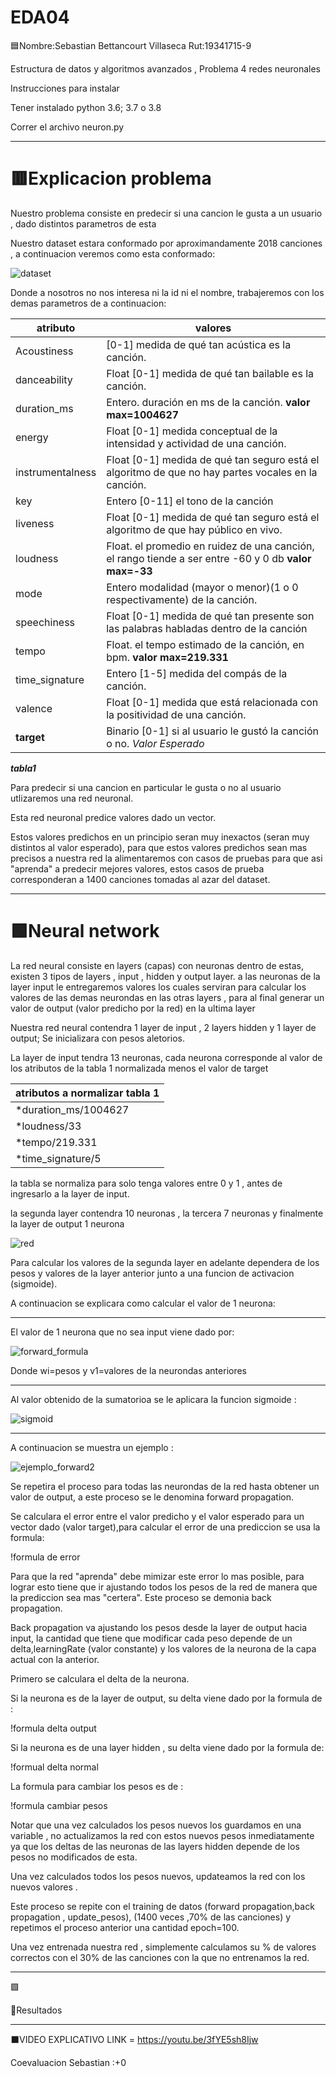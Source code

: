 # EDA04

🟦Nombre:Sebastian Bettancourt Villaseca Rut:19341715-9


Estructura de datos y algoritmos avanzados , Problema 4 redes neuronales

Instrucciones para instalar

Tener instalado python 3.6; 3.7 o 3.8

Correr el archivo neuron.py

-----------------------------------------------------


# 🟥Explicacion problema

Nuestro problema consiste en predecir si una cancion le gusta a un usuario , dado distintos parametros de esta

Nuestro dataset estara conformado por aproximandamente 2018 canciones , a continuacion veremos como esta conformado:

![dataset](https://user-images.githubusercontent.com/82010968/120158518-390e8080-c1c2-11eb-8bf8-bb320cd1d39f.png)

Donde a nosotros no nos interesa ni la id ni el nombre, trabajeremos con los demas parametros de a continuacion:


atributo | valores
-------------|----------------------------------------------------------------------------------------------
Acoustiness  		|[0-1] medida de qué tan acústica es la canción.
danceability  |Float [0-1] medida de qué tan bailable es la canción.
duration_ms 	|Entero. duración en ms de la canción. **valor max=1004627**
energy  		|Float [0-1] medida conceptual de la intensidad y actividad de una canción.
instrumentalness|Float [0-1] medida de qué tan seguro está el algoritmo de que no hay partes vocales en la canción.
key 			|Entero [0-11] el tono de la canción
liveness  	|Float [0-1] medida de qué tan seguro está el algoritmo de que hay público en vivo.
loudness 	 |Float. el promedio en ruidez de una canción, el rango tiende a ser entre -60 y 0 db **valor max=-33**
mode   			|Entero modalidad (mayor o menor)(1 o 0 respectivamente) de la canción.
speechiness	 |Float [0-1] medida de qué tan presente son las palabras habladas dentro de la canción
tempo 		|Float. el tempo estimado de la canción, en bpm. **valor max=219.331**
time_signature|Entero [1-5] medida del compás de la canción.
valence 	|Float [0-1] medida que está relacionada con la positividad de una canción.
**target** |Binario [0-1] si al usuario le gustó la canción o no. *Valor Esperado*

***tabla1***


Para predecir si una cancion en particular le gusta o no al usuario utlizaremos una red neuronal.

Esta red neuronal predice valores dado un vector. 

Estos valores predichos en un principio seran muy inexactos (seran muy distintos al valor esperado), para que estos valores predichos sean mas precisos a nuestra red la alimentaremos con casos de pruebas para que asi "aprenda" a predecir mejores valores, estos casos de prueba corresponderan a 1400 canciones tomadas al azar del dataset. 




---------------------------------------------------

 
# 🟩Neural network 

La red neural consiste en layers (capas) con neuronas dentro de estas, existen 3 tipos de layers , input , hidden y output layer. a las neuronas de la layer input le entregaremos valores los cuales serviran para calcular los valores de las demas neurondas en las otras layers , para al final generar un valor de output (valor predicho por la red) en la ultima layer 


Nuestra red neural contendra  1 layer de input , 2 layers hidden y 1 layer de output; Se inicializara con pesos aletorios.

La layer de input tendra 13 neuronas, cada neurona corresponde al valor de los atributos de la tabla 1 normalizada menos el valor de target 

 
atributos a normalizar tabla 1 |
---------------------|
*duration_ms/1004627 |
*loudness/33         |
*tempo/219.331       |
*time_signature/5    | 

la tabla se normaliza para solo tenga valores entre 0 y 1 , antes de ingresarlo a la layer de input.

la segunda layer contendra 10 neuronas , la tercera 7 neuronas y finalmente la layer de output 1 neurona

![red](https://user-images.githubusercontent.com/82010968/120174440-19338880-c1d3-11eb-81f2-7873b15a5233.png)


Para calcular los valores de la segunda layer en adelante dependera de los pesos y valores de la layer anterior junto a una funcion de activacion (sigmoide).

A continuacion se explicara como calcular el valor de 1 neurona:

---------
El valor de 1 neurona que no sea input viene dado por:

![forward_formula](https://user-images.githubusercontent.com/82010968/120178263-526df780-c1d7-11eb-8fc8-322a0d943165.png)

Donde wi=pesos y v1=valores de la neurondas anteriores

-------
Al valor obtenido de la sumatorioa se le aplicara la funcion sigmoide :

![sigmoid](https://user-images.githubusercontent.com/82010968/120178269-5437bb00-c1d7-11eb-8726-b96be7d412f0.png)

-------
A continuacion se muestra un ejemplo :

![ejemplo_forward2](https://user-images.githubusercontent.com/82010968/120179021-18512580-c1d8-11eb-8a18-0de374704985.png)




Se repetira el proceso para todas las neurondas de la red hasta obtener un valor de output, a este proceso se le denomina forward propagation.

Se calculara el error entre el valor predicho y el valor esperado para un vector dado (valor target),para calcular el error de una prediccion se usa la formula:

!formula de error

Para que la red "aprenda" debe mimizar este error lo mas posible, para lograr esto tiene que ir ajustando todos los pesos de la red de manera que la prediccion sea mas "certera". Este proceso se demonia back propagation.

Back propagation va ajustando los pesos desde la layer de output hacia input, la cantidad que tiene que modificar cada peso depende de un delta,learningRate (valor constante) y los valores de la neurona de la capa actual con la anterior.

Primero se calculara el delta de la neurona.

Si la neurona es de la layer de output, su delta viene dado por la formula de :

!formula delta output

Si la neurona es de una layer hidden , su delta viene dado por la formula de:

!formual delta normal

La formula para cambiar los pesos es de :

!formula cambiar pesos

Notar que una vez calculados los pesos nuevos los guardamos en una variable , no actualizamos la red con estos nuevos pesos inmediatamente ya que los deltas de las neuronas de las layers hidden depende de los pesos no modificados de esta. 

Una vez calculados todos los pesos nuevos, updateamos la red con los nuevos valores .

Este proceso se repite con el training de datos (forward propagation,back propagation , update_pesos), (1400 veces ,70% de las canciones) 
y repetimos el proceso anterior una cantidad epoch=100.


Una vez entrenada nuestra red , simplemente calculamos su % de valores correctos con el 30% de las canciones con la que no entrenamos la red.















------------------------------------------



🟪


🔴Resultados


------


⬛VIDEO EXPLICATIVO LINK = https://youtu.be/3fYE5sh8Ijw


Coevaluacion 
Sebastian :+0
